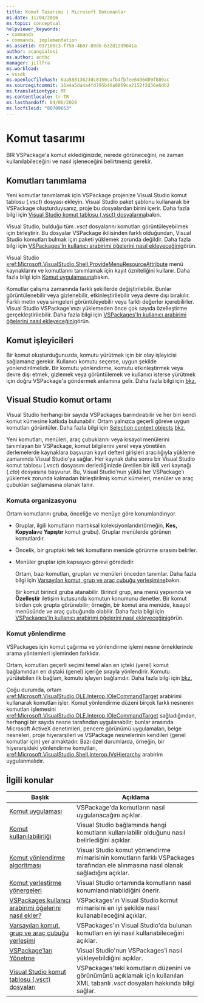 ```yaml
---
title: Komut Tasarımı | Microsoft Dokümanlar
ms.date: 11/04/2016
ms.topic: conceptual
helpviewer_keywords:
- commands
- commands, implementation
ms.assetid: 097108c3-f758-4b87-89d6-b32d12d9041a
author: acangialosi
ms.author: anthc
manager: jillfra
ms.workload:
- vssdk
ms.openlocfilehash: 6aa58813623dc8150cafb4fbfee6496d09f889ac
ms.sourcegitcommit: 16a4a5da4a4fd795b46a0869ca2152f2d36e6db2
ms.translationtype: MT
ms.contentlocale: tr-TR
ms.lasthandoff: 04/06/2020
ms.locfileid: "80709653"
---
```

# <a name="command-design"></a>Komut tasarımı
BIR VSPackage'a komut eklediğinizde, nerede görüneceğini, ne zaman kullanılabileceğini ve nasıl işleneceğini belirtmeniz gerekir.

## <a name="define-commands"></a>Komutları tanımlama
 Yeni komutlar tanımlamak için VSPackage projenize Visual Studio komut tablosu (*.vsct*) dosyası ekleyin. Visual Studio paket şablonu kullanarak bir VSPackage oluşturduysanız, proje bu dosyalardan birini içerir. Daha fazla bilgi için [Visual Studio komut tablosu (.vsct) dosyalarına](../../extensibility/internals/visual-studio-command-table-dot-vsct-files.md)bakın.

 Visual Studio, bulduğu tüm *.vsct* dosyalarını komutları görüntüleyebilmek için birleştirir. Bu dosyalar VSPackage ikilisinden farklı olduğundan, Visual Studio komutları bulmak için paketi yüklemek zorunda değildir. Daha fazla bilgi için [VSPackages'In kullanıcı arabirimi öğelerini nasıl ekleyeceğini](../../extensibility/internals/how-vspackages-add-user-interface-elements.md)görün.

 Visual Studio <xref:Microsoft.VisualStudio.Shell.ProvideMenuResourceAttribute> menü kaynaklarını ve komutlarını tanımlamak için kayıt özniteliğini kullanır. Daha fazla bilgi için [Komut uygulamasına](../../extensibility/internals/command-implementation.md)bakın.

 Komutlar çalışma zamanında farklı şekillerde değiştirilebilir. Bunlar görüntülenebilir veya gizlenebilir, etkinleştirilebilir veya devre dışı bırakılır. Farklı metin veya simgeleri görüntüleyebilir veya farklı değerler içerebilirler. Visual Studio VSPackage'ınızı yüklemeden önce çok sayıda özelleştirme gerçekleştirilebilir. Daha fazla bilgi için [VSPackages'In kullanıcı arabirimi öğelerini nasıl ekleyeceğini](../../extensibility/internals/how-vspackages-add-user-interface-elements.md)görün.

## <a name="command-handlers"></a>Komut işleyicileri
 Bir komut oluşturduğunuzda, komutu yürütmek için bir olay işleyicisi sağlamanız gerekir. Kullanıcı komutu seçerse, uygun şekilde yönlendirilmelidir. Bir komutu yönlendirme, komutu etkinleştirmek veya devre dışı etmek, gizlemek veya görüntülemek ve kullanıcı isterse yürütmek için doğru VSPackage'a göndermek anlamına gelir. Daha fazla bilgi için [bkz.](../../extensibility/internals/command-routing-algorithm.md)

## <a name="visual-studio-command-environment"></a>Visual Studio komut ortamı
 Visual Studio herhangi bir sayıda VSPackages barındırabilir ve her biri kendi komut kümesine katkıda bulunabilir. Ortam yalnızca geçerli göreve uygun komutları görüntüler. Daha fazla bilgi için [Selection context objects](../../extensibility/internals/selection-context-objects.md) [bkz.](../../extensibility/internals/command-availability.md)

 Yeni komutları, menüleri, araç çubuklarını veya kısayol menülerini tanımlayan bir VSPackage, komut bilgilerini yerel veya yönetilen derlemelerde kaynaklara başvuran kayıt defteri girişleri aracılığıyla yükleme zamanında Visual Studio'ya sağlar. Her kaynak daha sonra bir Visual Studio komut tablosu (*.vsct*) dosyasını derlediğinizde üretilen bir ikili veri kaynağı (*.cto*) dosyasına başvurur. Bu, Visual Studio'nun yüklü her VSPackage'ı yüklemek zorunda kalmadan birleştirilmiş komut kümeleri, menüler ve araç çubukları sağlamasına olanak tanır.

### <a name="command-organization"></a>Komuta organizasyonu
 Ortam komutlarını gruba, önceliğe ve menüye göre konumlandırıyor.

- Gruplar, ilgili komutların mantıksal koleksiyonlarıdır(örneğin, **Kes,** **Kopyala**ve **Yapıştır** komut grubu). Gruplar menülerde görünen komutlardır.

- Öncelik, bir gruptaki tek tek komutların menüde görünme sırasını belirler.

- Menüler gruplar için kapsayıcı görevi görededir.

  Ortam, bazı komutları, grupları ve menüleri önceden tanımlar. Daha fazla bilgi için [Varsayılan komut, grup ve araç çubuğu yerleşimine](../../extensibility/internals/default-command-group-and-toolbar-placement.md)bakın.

  Bir komut birincil gruba atanabilir. Birincil grup, ana menü yapısında ve **Özelleştir** iletişim kutusunda komutun konumunu denetler. Bir komut birden çok grupta görünebilir; örneğin, bir komut ana menüde, kısayol menüsünde ve araç çubuğunda olabilir. Daha fazla bilgi için [VSPackages'In kullanıcı arabirimi öğelerini nasıl ekleyeceğini](../../extensibility/internals/how-vspackages-add-user-interface-elements.md)görün.

### <a name="command-routing"></a>Komut yönlendirme
 VSPackages için komut çağırma ve yönlendirme işlemi nesne örneklerinde arama yöntemleri işleminden farklıdır.

 Ortam, komutları geçerli seçimi temel alan en içteki (yerel) komut bağlamından en dıştaki (genel) içeriğe sırayla yönlendirir. Komutu yürütebilen ilk bağlam, komutu işleyen bağlamdır. Daha fazla bilgi için [bkz.](../../extensibility/internals/command-routing-algorithm.md)

 Çoğu durumda, ortam <xref:Microsoft.VisualStudio.OLE.Interop.IOleCommandTarget> arabirimi kullanarak komutları işler. Komut yönlendirme düzeni birçok farklı nesnenin komutları işlemesini <xref:Microsoft.VisualStudio.OLE.Interop.IOleCommandTarget> sağladığından, herhangi bir sayıda nesne tarafından uygulanabilir; bunlar arasında Microsoft ActiveX denetimleri, pencere görünümü uygulamaları, belge nesneleri, proje hiyerarşileri ve VSPackage nesnelerinin kendileri (genel komutlar için) yer almaktadır. Bazı özel durumlarda, örneğin, bir hiyerarşideki yönlendirme komutları, <xref:Microsoft.VisualStudio.Shell.Interop.IVsHierarchy> arabirim uygulanmalıdır.

## <a name="related-topics"></a>İlgili konular

|Başlık|Açıklama|
|-----------|-----------------|
|[Komut uygulaması](../../extensibility/internals/command-implementation.md)|VSPackage'da komutların nasıl uygulanacağını açıklar.|
|[Komut kullanılabilirliği](../../extensibility/internals/command-availability.md)|Visual Studio bağlamında hangi komutların kullanılabilir olduğunu nasıl belirlediğini açıklar.|
|[Komut yönlendirme algoritması](../../extensibility/internals/command-routing-algorithm.md)|Visual Studio komut yönlendirme mimarisinin komutların farklı VSPackages tarafından ele alınmasına nasıl olanak sağladığını açıklar.|
|[Komut yerleştirme yönergeleri](../../extensibility/internals/command-placement-guidelines.md)|Visual Studio ortamında komutların nasıl konumlandırılabildiğini önerir.|
|[VSPackages kullanıcı arabirimi öğelerini nasıl ekler?](../../extensibility/internals/how-vspackages-add-user-interface-elements.md)|VSPackages'ın Visual Studio komut mimarisini en iyi şekilde nasıl kullanabileceğini açıklar.|
|[Varsayılan komut, grup ve araç çubuğu yerleşimi](../../extensibility/internals/default-command-group-and-toolbar-placement.md)|VSPackages'ın Visual Studio'da bulunan komutları en iyi nasıl kullanabileceğini açıklar.|
|[VSPackage’ları Yönetme](../../extensibility/managing-vspackages.md)|Visual Studio'nun VSPackages'i nasıl yükleyebildiğini açıklar.|
|[Visual Studio komut tablosu (.vsct) dosyaları](../../extensibility/internals/visual-studio-command-table-dot-vsct-files.md)|VSPackages'teki komutların düzenini ve görünümünü açıklamak için kullanılan XML tabanlı *.vsct* dosyaları hakkında bilgi sağlar.|
